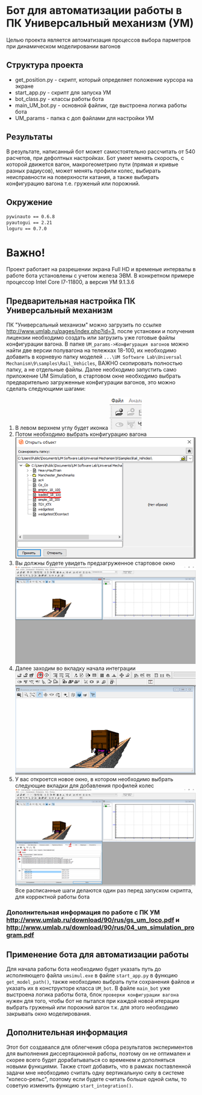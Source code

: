 # Бот для автоматизации работы в ПК Универсальный механизм (УМ)
Целью проекта является автоматизация процессов выбора парметров при динамическом моделировании вагонов

## Структура проекта
 - get_position.py - скрипт, который определяет положение курсора на экране
 - start_app.py - скрипт для запуска УМ
 - bot_class.py - классы работы бота
 - main_UM_bot.py - основной файлик, где выстроена логика работы бота
 - UM_params - папка с доп файлами для настройки УМ

## Результаты
В результате, написанный бот может самостоятельно рассчитать от 540 расчетов, при дефолтных настройках.
Бот умеет менять скорость, с которой движется вагон, макрогеометрию пути (прямая и кривые разных радиусов),
может менять профили колес, выбирать неисправности на поверхности катания, а также выбирать конфигурацию вагона т.е.
груженый или порожний.

## Окружение
```
pywinauto == 0.6.8
pyautogui == 2.21
loguru == 0.7.0
```
# Важно!
Проект работает на разрешении экрана Full HD и временые интервалы в работе бота установлены с учетом железа ЭВМ.
В конкретном примере процессор Intel Core I7-11800, а версия УМ 9.1.3.6

## Предварительная настройка ПК Универсальный механизм
ПК "Универсальный механизм" можно загрузить по ссылке http://www.umlab.ru/pages/index.php?id=3, после установки и получения лицензии
необходимо создать или загрузить уже готовые файлы конфигурации вагона. В папке `UM_params->Конфигурация вагонов` можно найти две версии полувагона на тележках 18-100,
их необходимо добавить в корневую папку моделей `...\UM Software Lab\Universal Mechanism\9\samples\Rail_Vehicles`, ВАЖНО скопировать полностью папку, а не отдельные файлы.
Далее необходимо запустить само приложение UM Simulation, в стартовом окне необходимо выбрать предварительно загруженные конфигурации вагонов, это можно сделать следующими шагами:
 1. В левом верхнем углу будет иконка ![Image_alt](https://github.com/daniilgorenkov/UM-Bot/blob/main/images/config_button.png)
 2. Потом необходимо выбрать конфигурацию вагона ![Image_alt](https://github.com/daniilgorenkov/UM-Bot/blob/main/images/loaded_empty.png)
 3. Вы должны будете увидеть предзагруженное стартовое окно ![Image_alt](https://github.com/daniilgorenkov/UM-Bot/blob/main/images/config_view.png)
 4. Далее заходим во вкладку начала интеграции ![Image_alt](https://github.com/daniilgorenkov/UM-Bot/blob/main/images/intergation_button.png)
 5. У вас откроется новое окно, в котором необходимо выбрать следующие вкладки для добавления профилей колес ![Image_alt](https://github.com/daniilgorenkov/UM-Bot/blob/main/images/add_profiles.png)
Все расписанные шаги делаются один раз перед запуском скрипта, для корректной работы бота
### Дополнительная информация по работе с ПК УМ http://www.umlab.ru/download/90/rus/gs_um_loco.pdf и http://www.umlab.ru/download/90/rus/04_um_simulation_program.pdf
## Применение бота для автоматизации работы
Для начала работы бота необходимо будет указать путь до исполняющего файла `umsimul.exe`  в файле `start_app.py`  в функцию `get_model_path()`,
также необходимо выбрать пути сохранения файлов и указать их в конструкторе класса `UM_bot`.
В файле `main_bot` уже выстроена логика работы бота, блок `проверки конфигурации вагона` нужен для того, чтобы бот не пытался при каждой новой итерации выбрать груженый или порожний вагон т.к. для этого необходимо закрывать окно моделирования.
## Дополнительная информация
Этот бот создавался для облегчения сбора результатов экспериментов для выполнения диссертационной работы, поэтому он не оптимален и скорее всего будет дорабатываться со временем и дополняться новыми функциями. Также стоит добавить, что в рамках поставленной задачи мне необходимо считать одну вертикальную силу в системе "колесо-рельс", поэтому если будете считать больше одной силы, то советую изменить функцию `start_integration()`.
